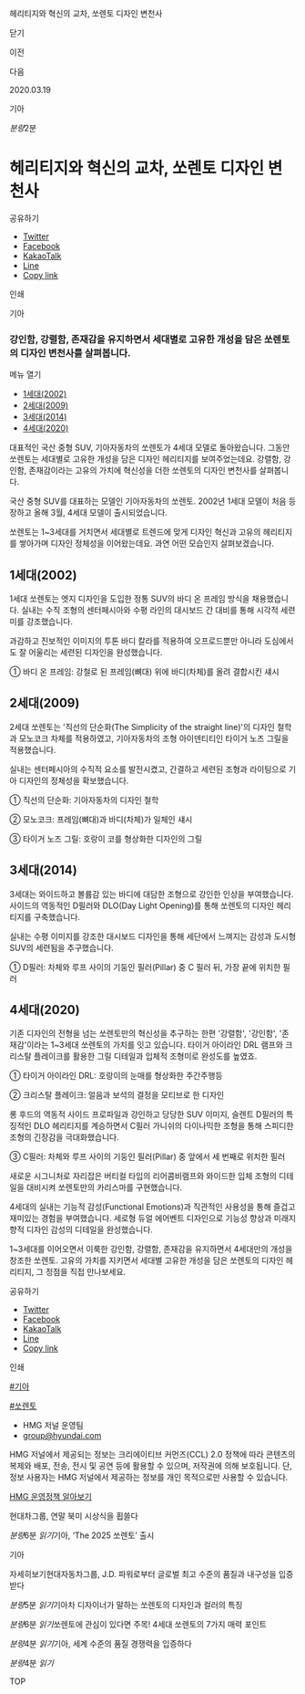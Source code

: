 헤리티지와 혁신의 교차, 쏘렌토 디자인 변천사






닫기

이전

다음

2020.03.19

기아


*분량*2분

# 헤리티지와 혁신의 교차, 쏘렌토 디자인 변천사

공유하기

* [Twitter](# "새창으로 열림")
* [Facebook](# "새창으로 열림")
* [KakaoTalk](# "새창으로 열림")
* [Line](# "새창으로 열림")
* [Copy link](#)

인쇄

기아



### 강인함, 강렬함, 존재감을 유지하면서 세대별로 고유한 개성을 담은 쏘렌토의 디자인 변천사를 살펴봅니다.

메뉴 열기

* [1세대(2002)](#target17)
* [2세대(2009)](#target19)
* [3세대(2014)](#target21)
* [4세대(2020)](#target23)




대표적인 국산 중형 SUV, 기아자동차의 쏘렌토가 4세대 모델로 돌아왔습니다. 그동안 쏘렌토는 세대별로 고유한 개성을 담은 디자인 헤리티지를 보여주었는데요. 강렬함, 강인함, 존재감이라는 고유의 가치에 혁신성을 더한 쏘렌토의 디자인 변천사를 살펴봅니다.















국산 중형 SUV를 대표하는 모델인 기아자동차의 쏘렌토. 2002년 1세대 모델이 처음 등장하고 올해 3월, 4세대 모델이 출시되었습니다.

쏘렌토는 1~3세대를 거치면서 세대별로 트렌드에 맞게 디자인 혁신과 고유의 헤리티지를 쌓아가며 디자인 정체성을 이어왔는데요. 과연 어떤 모습인지 살펴보겠습니다.

## 1세대(2002)



1세대 쏘렌토는 엣지 디자인을 도입한 정통 SUV의 바디 온 프레임 방식을 채용했습니다. 실내는 수직 조형의 센터페시아와 수평 라인의 대시보드 간 대비를 통해 시각적 세련미를 강조했습니다.

과감하고 진보적인 이미지의 투톤 바디 칼라를 적용하여 오프로드뿐만 아니라 도심에서도 잘 어울리는 세련된 디자인을 완성했습니다.

① 바디 온 프레임: 강철로 된 프레임(뼈대) 위에 바디(차체)를 올려 결합시킨 섀시

## 2세대(2009)



2세대 쏘렌토는 '직선의 단순화(The Simplicity of the straight line)'의 디자인 철학과 모노코크 차체를 적용하였고, 기아자동차의 조형 아이덴티티인 타이거 노즈 그릴을 적용했습니다.

실내는 센터페시아의 수직적 요소를 발전시켰고, 간결하고 세련된 조형과 라이팅으로 기아 디자인의 정체성을 확보했습니다.

① 직선의 단순화: 기아자동차의 디자인 철학

② 모노코크: 프레임(뼈대)과 바디(차체)가 일체인 섀시

③ 타이거 노즈 그릴: 호랑이 코를 형상화한 디자인의 그릴

## 3세대(2014)



3세대는 와이드하고 볼륨감 있는 바디에 대담한 조형으로 강인한 인상을 부여했습니다. 사이드의 역동적인 D필러와 DLO(Day Light Opening)를 통해 쏘렌토의 디자인 헤리티지를 구축했습니다.

실내는 수평 이미지를 강조한 대시보드 디자인을 통해 세단에서 느껴지는 감성과 도시형 SUV의 세련됨을 추구했습니다.

① D필러: 차체와 루프 사이의 기둥인 필러(Pillar) 중 C 필러 뒤, 가장 끝에 위치한 필러

## 4세대(2020)



기존 디자인의 전형을 넘는 쏘렌토만의 혁신성을 추구하는 한편 '강렬함', '강인함', '존재감'이라는 1~3세대 쏘렌토의 가치를 잇고 있습니다. 타이거 아이라인 DRL 램프와 크리스탈 플레이크를 활용한 그릴 디테일과 입체적 조형미로 완성도를 높였죠.

① 타이거 아이라인 DRL: 호랑이의 눈매를 형상화한 주간주행등

② 크리스탈 플레이크: 얼음과 보석의 결정을 모티브로 한 디자인

롱 후드의 역동적 사이드 프로파일과 강인하고 당당한 SUV 이미지, 슬렌트 D필러의 특징적인 DLO 헤리티지를 계승하면서 C필러 가니쉬의 다이나믹한 조형을 통해 스피디한 조형의 긴장감을 극대화했습니다.

③ C필러: 차체와 루프 사이의 기둥인 필러(Pillar) 중 앞에서 세 번째로 위치한 필러

새로운 시그니처로 자리잡은 버티컬 타입의 리어콤비램프와 와이드한 입체 조형의 디테일을 대비시켜 쏘렌토만의 카리스마를 구현했습니다.

4세대의 실내는 기능적 감성(Functional Emotions)과 직관적인 사용성을 통해 즐겁고 재미있는 경험을 부여했습니다. 세로형 듀얼 에어벤트 디자인으로 기능성 향상과 미래지향적 디자인 감성의 디테일을 완성했습니다.

1~3세대를 이어오면서 이룩한 강인함, 강렬함, 존재감을 유지하면서 4세대만의 개성을 창조한 쏘렌토. 고유의 가치를 지키면서 세대별 고유한 개성을 담은 쏘렌토의 디자인 헤리티지, 그 정점을 직접 만나보세요.



공유하기

* [Twitter](# "새창으로 열림")
* [Facebook](# "새창으로 열림")
* [KakaoTalk](# "새창으로 열림")
* [Line](# "새창으로 열림")
* [Copy link](#)

인쇄

[#기아](/tag/723)

[#쏘렌토](/tag/990)



* HMG 저널 운영팀
* [group@hyundai.com](mailto:group@hyundai.com)

HMG 저널에서 제공되는 정보는 크리에이티브 커먼즈(CCL) 2.0 정책에 따라 콘텐츠의 복제와 배포, 전송, 전시 및 공연 등에 활용할 수 있으며, 저작권에 의해 보호됩니다.
단, 정보 사용자는 HMG 저널에서 제공하는 정보를 개인 목적으로만 사용할 수 있습니다.

[HMG 운영정책 알아보기](/footer/operationRegist)

현대차그룹, 연말 북미 시상식을 휩쓸다

*분량*6분 *읽기*기아, ‘The 2025 쏘렌토’ 출시

기아

 자세히보기현대자동차그룹, J.D. 파워로부터 글로벌 최고 수준의 품질과 내구성을 입증 받다

*분량*5분 *읽기*기아차 디자이너가 말하는 쏘렌토의 디자인과 컬러의 특징

*분량*6분 *읽기*쏘렌토에 관심이 있다면 주목! 4세대 쏘렌토의 7가지 매력 포인트

*분량*4분 *읽기*기아, 세계 수준의 품질 경쟁력을 입증하다

*분량*4분 *읽기*

TOP
